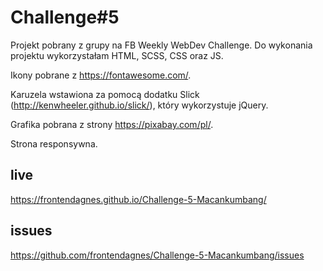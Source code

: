 # Challenge#5

Projekt pobrany z grupy na FB Weekly WebDev Challenge.
Do wykonania projektu wykorzystałam HTML, SCSS, CSS oraz JS.

Ikony pobrane z https://fontawesome.com/.

Karuzela wstawiona za pomocą dodatku Slick (http://kenwheeler.github.io/slick/), który wykorzystuje jQuery.

Grafika pobrana z strony https://pixabay.com/pl/.

Strona responsywna.
## live
 https://frontendagnes.github.io/Challenge-5-Macankumbang/
## issues
https://github.com/frontendagnes/Challenge-5-Macankumbang/issues
